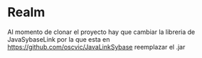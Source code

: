 # Realm

Al momento de clonar el proyecto hay que cambiar la libreria de JavaSybaseLink por la que esta en https://github.com/oscvic/JavaLinkSybase
reemplazar el .jar
